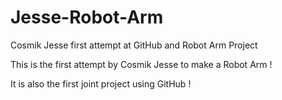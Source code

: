 # Jesse-Robot-Arm
Cosmik Jesse first attempt at GitHub and Robot Arm Project


This is the first attempt by Cosmik Jesse to make a Robot Arm !

It is also the first joint project using GitHub !
